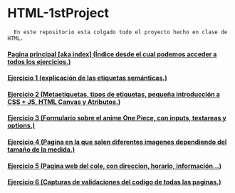 # HTML-1stProject
      En este repositorio esta colgado todo el proyecto hecho en clase de HTML.

####  [Pagina principal [aka index] (Índice desde el cual podemos acceder a todos los ejercicios.)](https://taimourmahroofprac0.000webhostapp.com/EP1/)
   
####  [Ejercicio 1 (explicación de las etiquetas semánticas.)](https://taimourmahroofprac0.000webhostapp.com/EP1/exercici1.html)
   
####  [Ejercicio 2 (Metaetiquetas, tipos de etiquetas, pequeña introducción a CSS + JS, HTML Canvas y Atributos.)](https://taimourmahroofprac0.000webhostapp.com/EP1/exercici2.html)

####  [Ejercicio 3 (Formulario sobre el anime One Piece, con inputs, textareas y options.)](https://taimourmahroofprac0.000webhostapp.com/EP1/exercici3.html)

####  [Ejercicio 4 (Pagina en la que salen diferentes imagenes dependiendo del tamaño de la medida.)](https://taimourmahroofprac0.000webhostapp.com/EP1/exercici4.html)

####  [Ejercicio 5 (Pagina web del cole, con direccion, horario, información...)](https://taimourmahroofprac0.000webhostapp.com/EP1/exercici5.html)
   
####  [Ejercicio 6 (Capturas de validaciones del codigo de todas las paginas.)](https://taimourmahroofprac0.000webhostapp.com/EP1/exercici6.html)
